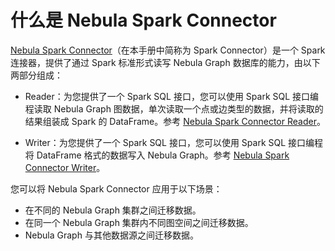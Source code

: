 # 什么是 Nebula Spark Connector

[Nebula Spark Connector](https://github.com/vesoft-inc/nebula-java/tree/master/tools/nebula-spark)（在本手册中简称为 Spark Connector）是一个 Spark 连接器，提供了通过 Spark 标准形式读写 Nebula Graph 数据库的能力，由以下两部分组成：

- Reader：为您提供了一个 Spark SQL 接口，您可以使用 Spark SQL 接口编程读取 Nebula Graph 图数据，单次读取一个点或边类型的数据，并将读取的结果组装成 Spark 的 DataFrame。参考 [Nebula Spark Connector Reader](reader/screader-ug-what-is-sparkconnector-reader.md)。

- Writer：为您提供了一个 Spark SQL 接口，您可以使用 Spark SQL 接口编程将 DataFrame 格式的数据写入 Nebula Graph。参考 [Nebula Spark Connector Writer](writer/scwriter-ug-what-is-sparkconnector-writer.md)。

您可以将 Nebula Spark Connector 应用于以下场景：

- 在不同的 Nebula Graph 集群之间迁移数据。
- 在同一个 Nebula Graph 集群内不同图空间之间迁移数据。
- Nebula Graph 与其他数据源之间迁移数据。
